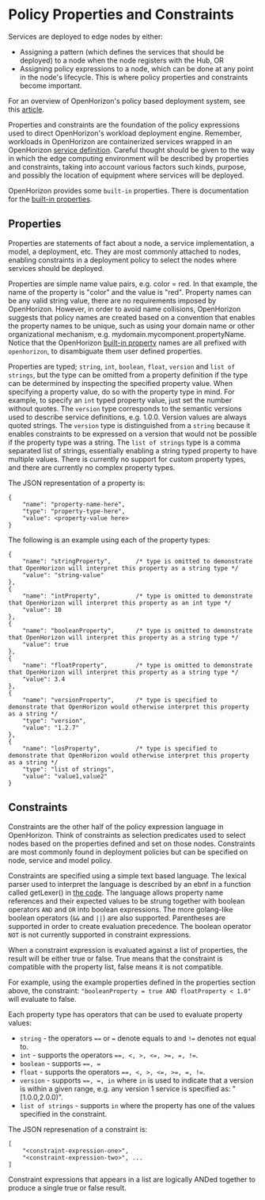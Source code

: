 # Policy Properties and Constraints

Services are deployed to edge nodes by either:
* Assigning a pattern (which defines the services that should be deployed) to a node when the node registers with the Hub, OR
* Assigning policy expressions to a node, which can be done at any point in the node's lifecycle. This is where policy properties and constraints become important.

For an overview of OpenHorizon's policy based deployment system, see this [article](./policy.md).

Properties and constraints are the foundation of the policy expressions used to direct OpenHorizon's workload deployment engine.
Remember, workloads in OpenHorizon are containerized services wrapped in an OpenHorizon [service definition](./service_def.md).
Careful thought should be given to the way in which the edge computing environment will be described by properties and constraints, taking into account various factors such kinds, purpose, and possibly the location of equipment where services will be deployed.

OpenHorizon provides some `built-in` properties.
There is documentation for the [built-in properties](./built_in_policy.md).

## Properties

Properties are statements of fact about a node, a service implementation, a model, a deployment, etc.
They are most commonly attached to nodes, enabling constraints in a deployment policy to select the nodes where services should be deployed.

Properties are simple name value pairs, e.g. color = red.
In that example, the name of the property is "color" and the value is "red".
Property names can be any valid string value, there are no requirements imposed by OpenHorizon.
However, in order to avoid name collisions, OpenHorizon suggests that policy names are created based on a convention that enables the property names to be unique, such as using your domain name or other organizational mechanism, e.g. mydomain.mycomponent.propertyName.
Notice that the OpenHorizon [built-in property](./built_in_policy.md) names are all prefixed with `openhorizon`, to disambiguate them user defined properties.

Properties are typed; `string`, `int`, `boolean`, `float`, `version` and `list of strings`, but the type can be omitted from a property definition if the type can be determined by inspecting the specified property value.
When specifying a property value, do so with the property type in mind.
For example, to specify an `int` typed property value, just set the number without quotes.
The `version` type corresponds to the semantic versions used to describe service definitions, e.g. 1.0.0. Version values are always quoted strings.
The `version` type is distinguished from a `string` because it enables constraints to be expressed on a version that would not be possible if the property type was a string.
The `list of strings` type is a comma separated list of strings, essentially enabling a string typed property to have multiple values.
There is currently no support for custom property types, and there are currently no complex property types.

The JSON representation of a property is:
```
{
	"name": "property-name-here",
	"type": "property-type-here",
	"value": <property-value here>
}
```

The following is an example using each of the property types:
```
{
	"name": "stringProperty",       /* type is omitted to demonstrate that OpenHorizon will interpret this property as a string type */
	"value": "string-value"
},
{
	"name": "intProperty",          /* type is omitted to demonstrate that OpenHorizon will interpret this property as an int type */
	"value": 10
},
{
	"name": "booleanProperty",      /* type is omitted to demonstrate that OpenHorizon will interpret this property as a string type */
	"value": true
},
{
	"name": "floatProperty",        /* type is omitted to demonstrate that OpenHorizon will interpret this property as a string type */
	"value": 3.4
},
{
	"name": "versionProperty",      /* type is specified to demonstrate that OpenHorizon would otherwise interpret this property as a string */
	"type": "version",
	"value": "1.2.7"
},
{
	"name": "losProperty",          /* type is specified to demonstrate that OpenHorizon would otherwise interpret this property as a string */
	"type": "list of strings",
	"value": "value1,value2"
}
```

## Constraints

Constraints are the other half of the policy expression language in OpenHorizon.
Think of constraints as selection predicates used to select nodes based on the properties defined and set on those nodes.
Constraints are most commonly found in deployment policies but can be specified on node, service and model policy.

Constraints are specified using a simple text based language.
The lexical parser used to interpret the language is described by an ebnf in a function called getLexer() in [the code](../externalpolicy/text_language/text_language.go).
The language allows property name references and their expected values to be strung together with boolean operators `AND` and `OR` into boolean expressions.
The more golang-like boolean operators (`&&` and `||`) are also supported.
Parentheses are supported in order to create evaluation precedence.
The boolean operator `NOT` is not currently supported in constraint expressions.

When a constraint expression is evaluated against a list of properties, the result will be either true or false.
True means that the constraint is compatible with the property list, false means it is not compatible.

For example, using the example properties defined in the properties section above, the constraint:
`"booleanProperty = true AND floatProperty < 1.0"` will evaluate to false.

Each property type has operators that can be used to evaluate property values:
* `string` - the operators `==` or `=` denote equals to and `!=` denotes not equal to.
* `int` - supports the operators `==, <, >, <=, >=, =, !=`.
* `boolean` - supports `==, =`
* `float` - supports the operators `==, <, >, <=, >=, =, !=`.
* `version` - supports `==, =, in` where `in` is used to indicate that a version is within a given range, e.g. any version 1 service is specified as: "[1.0.0,2.0.0)".
* `list of strings` - supports `in` where the property has one of the values specified in the constraint.

The JSON represenation of a constraint is:
```
[
	"<constraint-expression-one>",
	"<constraint-expression-two>", ...
]
```

Constraint expressions that appears in a list are logically ANDed together to produce a single true or false result.